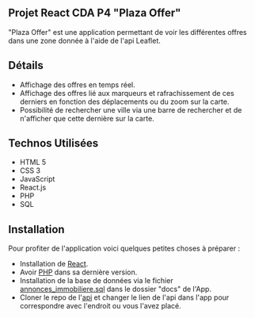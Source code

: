 ## Projet React CDA P4 "Plaza Offer"

"Plaza Offer" est une application permettant de voir les différentes offres dans une zone donnée à l'aide de l'api Leaflet.


## Détails

- Affichage des offres en temps réel.
- Affichage des offres lié aux marqueurs et rafrachissement de ces derniers en fonction des déplacements ou du zoom sur la carte.
- Possibilité de rechercher une ville via une barre de rechercher et de n'afficher que cette dernière sur la carte.

## Technos Utilisées

- HTML 5
- CSS 3
- JavaScript
- React.js
- PHP
- SQL

## Installation

Pour profiter de l'application voici quelques petites choses à préparer : 

- Installation de [React](https://fr.legacy.reactjs.org/docs/getting-started.html).
- Avoir [PHP](https://fr.legacy.reactjs.org/docs/getting-started.html) dans sa dernière version.
- Installation de la base de données via le fichier [annonces_immobiliere.sql](https://github.com/RcdsDw/PlazaOffer/blob/main/docs/annonces_immobiliere.sql) dans le dossier "docs" de l'App.
- Cloner le repo de l'[api](https://github.com/RcdsDw/Api-PlazaOffer/tree/main) et changer le lien de l'api dans l'app pour correspondre avec l'endroit ou vous l'avez placé.